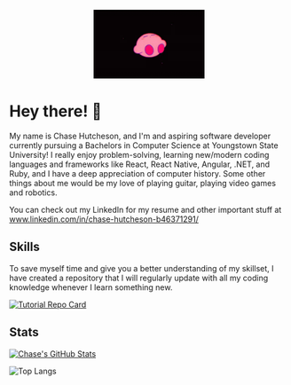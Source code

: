 <p align="center">
  <img src="https://raw.githubusercontent.com/ChaseHutcheson/ChaseHutcheson/main/banner.gif" alt="Spinning banner of kirby" width="200px" />
</p>

# Hey there! 👋

My name is Chase Hutcheson, and I'm and aspiring software developer currently pursuing a Bachelors in Computer Science at Youngstown State University! I really enjoy problem-solving, learning new/modern coding languages and frameworks like React, React Native, Angular, .NET, and Ruby, and I have a deep appreciation of computer history. Some other things about me would be my love of playing guitar, playing video games and robotics. 

You can check out my LinkedIn for my resume and other important stuff at www.linkedin.com/in/chase-hutcheson-b46371291/

## Skills
To save myself time and give you a better understanding of my skillset, I have created a repository that I will regularly update with all my coding knowledge whenever I learn something new.

[![Tutorial Repo Card](https://github-readme-stats.vercel.app/api/pin/?username=ChaseHutcheson&repo=Tutorials)](https://github.com/ChaseHutcheson/Tutorials)

## Stats
[![Chase's GitHub Stats](https://github-readme-stats.vercel.app/api?username=ChaseHutcheson&theme=chartreuse-dark)](https://github.com/anuraghazra/github-readme-stats)

![Top Langs](https://github-readme-stats.vercel.app/api/top-langs/?username=ChaseHutcheson&layout=compact&theme=chartreuse-dark&card_width=450px)
